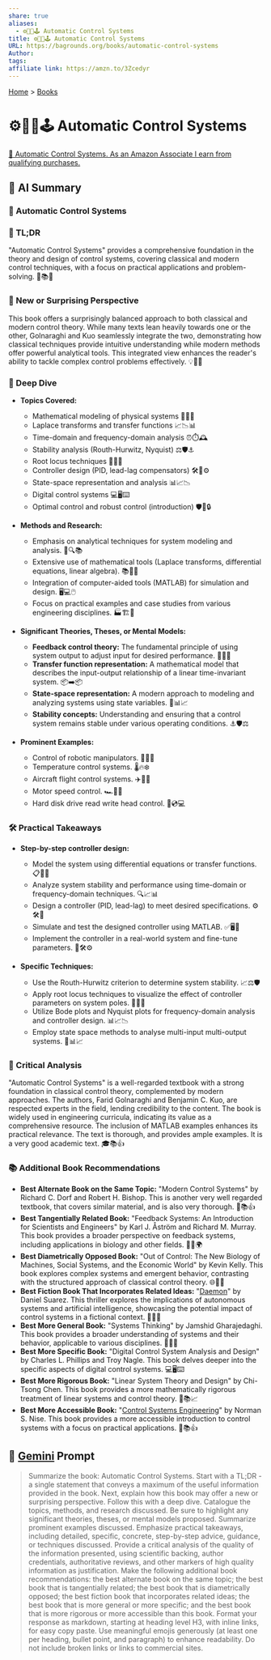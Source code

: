 ```yaml
---
share: true
aliases:
  - ⚙️🤖🔄🕹️ Automatic Control Systems
title: ⚙️🤖🔄🕹️ Automatic Control Systems
URL: https://bagrounds.org/books/automatic-control-systems
Author: 
tags: 
affiliate link: https://amzn.to/3Zcedyr
---
```

[Home](../index.md) > [Books](./index.md)  
# ⚙️🤖🔄🕹️ Automatic Control Systems  
[🛒 Automatic Control Systems. As an Amazon Associate I earn from qualifying purchases.](https://amzn.to/3Zcedyr)  
  
## 🤖 AI Summary  
### 📖  Automatic Control Systems  
  
### 🎯 TL;DR  
  
"Automatic Control Systems" provides a comprehensive foundation in the theory and design of control systems, covering classical and modern control techniques, with a focus on practical applications and problem-solving. 🎯📚✨  
  
### 🔄 New or Surprising Perspective  
  
This book offers a surprisingly balanced approach to both classical and modern control theory. While many texts lean heavily towards one or the other, Golnaraghi and Kuo seamlessly integrate the two, demonstrating how classical techniques provide intuitive understanding while modern methods offer powerful analytical tools. This integrated view enhances the reader's ability to tackle complex control problems effectively. 💡🔄🧠  
  
### 🔬 Deep Dive  
  
* **Topics Covered:**  
    * Mathematical modeling of physical systems 📐📝📏  
    * Laplace transforms and transfer functions 📈📉📊  
    * Time-domain and frequency-domain analysis ⏰⏱️🕰️  
    * Stability analysis (Routh-Hurwitz, Nyquist) ⚖️🛡️⚓  
    * Root locus techniques 🌳🌱🌿  
    * Controller design (PID, lead-lag compensators) 🛠️🔧⚙️  
    * State-space representation and analysis 📊📈📉  
    * Digital control systems 💻🖥️⌨️  
    * Optimal control and robust control (introduction) 🛡️💪🔒  
  
* **Methods and Research:**  
    * Emphasis on analytical techniques for system modeling and analysis. 📝🔍📚  
    * Extensive use of mathematical tools (Laplace transforms, differential equations, linear algebra). 📚🧮🔢  
    * Integration of computer-aided tools (MATLAB) for simulation and design. 🖥️💻🖱️  
    * Focus on practical examples and case studies from various engineering disciplines. 🏭🏗️🚧  
  
* **Significant Theories, Theses, or Mental Models:**  
    * **Feedback control theory:** The fundamental principle of using system output to adjust input for desired performance. 🔄🔁🔄  
    * **Transfer function representation:** A mathematical model that describes the input-output relationship of a linear time-invariant system. 📦➡️📦  
    * **State-space representation:** A modern approach to modeling and analyzing systems using state variables. 🧮📊📈  
    * **Stability concepts:** Understanding and ensuring that a control system remains stable under various operating conditions. ⚓🛡️⚖️  
  
* **Prominent Examples:**  
    * Control of robotic manipulators. 🤖🦾🦿  
    * Temperature control systems. 🌡️🔥❄️  
    * Aircraft flight control systems. ✈️🛫🛬  
    * Motor speed control. 🏎️💨🏁  
    * Hard disk drive read write head control. 💾💿💻  
  
### 🛠️ Practical Takeaways  
  
* **Step-by-step controller design:**  
    * Model the system using differential equations or transfer functions. 📋📝📐  
    * Analyze system stability and performance using time-domain or frequency-domain techniques. 🔍📈📊  
    * Design a controller (PID, lead-lag) to meet desired specifications. ⚙️🛠️🔧  
    * Simulate and test the designed controller using MATLAB. ✅🖥️🧪  
    * Implement the controller in a real-world system and fine-tune parameters. 🔧🛠️⚙️  
  
* **Specific Techniques:**  
    * Use the Routh-Hurwitz criterion to determine system stability. 📈⚖️🛡️  
    * Apply root locus techniques to visualize the effect of controller parameters on system poles. 🌳🌱🌿  
    * Utilize Bode plots and Nyquist plots for frequency-domain analysis and controller design. 📊📈📉  
    * Employ state space methods to analyse multi-input multi-output systems. 🧮📊📈  
  
### 🧐 Critical Analysis  
  
"Automatic Control Systems" is a well-regarded textbook with a strong foundation in classical control theory, complemented by modern approaches. The authors, Farid Golnaraghi and Benjamin C. Kuo, are respected experts in the field, lending credibility to the content. The book is widely used in engineering curricula, indicating its value as a comprehensive resource. The inclusion of MATLAB examples enhances its practical relevance. The text is thorough, and provides ample examples. It is a very good academic text. 🎓📚👍  
  
### 📚 Additional Book Recommendations  
  
* **Best Alternate Book on the Same Topic:** "Modern Control Systems" by Richard C. Dorf and Robert H. Bishop. This is another very well regarded textbook, that covers similar material, and is also very thorough. 📖📚👍  
* **Best Tangentially Related Book:** "Feedback Systems: An Introduction for Scientists and Engineers" by Karl J. Åström and Richard M. Murray. This book provides a broader perspective on feedback systems, including applications in biology and other fields. 🧬🔬🌍  
* **Best Diametrically Opposed Book:** "Out of Control: The New Biology of Machines, Social Systems, and the Economic World" by Kevin Kelly. This book explores complex systems and emergent behavior, contrasting with the structured approach of classical control theory. 🌐🤯🌀  
* **Best Fiction Book That Incorporates Related Ideas:** "[Daemon](./daemon.md)" by Daniel Suarez. This thriller explores the implications of autonomous systems and artificial intelligence, showcasing the potential impact of control systems in a fictional context. 🤖👾🚀  
* **Best More General Book:** "Systems Thinking" by Jamshid Gharajedaghi. This book provides a broader understanding of systems and their behavior, applicable to various disciplines. 🧠💡🌐  
* **Best More Specific Book:** "Digital Control System Analysis and Design" by Charles L. Phillips and Troy Nagle. This book delves deeper into the specific aspects of digital control systems. 💻🖥️⌨️  
* **Best More Rigorous Book:** "Linear System Theory and Design" by Chi-Tsong Chen. This book provides a more mathematically rigorous treatment of linear systems and control theory. 🧮📚📈  
* **Best More Accessible Book:** "[Control Systems Engineering](./control-systems-engineering.md)" by Norman S. Nise. This book provides a more accessible introduction to control systems with a focus on practical applications. 🤝📚👍  
  
## 💬 [Gemini](https://gemini.google.com) Prompt  
> Summarize the book: Automatic Control Systems. Start with a TL;DR - a single statement that conveys a maximum of the useful information provided in the book. Next, explain how this book may offer a new or surprising perspective. Follow this with a deep dive. Catalogue the topics, methods, and research discussed. Be sure to highlight any significant theories, theses, or mental models proposed. Summarize prominent examples discussed. Emphasize practical takeaways, including detailed, specific, concrete, step-by-step advice, guidance, or techniques discussed. Provide a critical analysis of the quality of the information presented, using scientific backing, author credentials, authoritative reviews, and other markers of high quality information as justification. Make the following additional book recommendations: the best alternate book on the same topic; the best book that is tangentially related; the best book that is diametrically opposed; the best fiction book that incorporates related ideas; the best book that is more general or more specific; and the best book that is more rigorous or more accessible than this book. Format your response as markdown, starting at heading level H3, with inline links, for easy copy paste. Use meaningful emojis generously (at least one per heading, bullet point, and paragraph) to enhance readability. Do not include broken links or links to commercial sites.